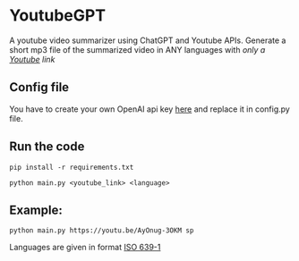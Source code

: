 # YoutubeGPT
A youtube video summarizer using ChatGPT and Youtube APIs.
Generate a short mp3 file of the summarized video in ANY languages with *only a [Youtube](youtube.com) link*

## Config file
You have to create your own OpenAI api key [here](https://platform.openai.com/account/api-keys) and replace it in config.py file.

## Run the code

`pip install -r requirements.txt`

`python main.py <youtube_link> <language>`

## Example:

`python main.py https://youtu.be/AyOnug-3OKM sp`

Languages are given in format [ISO 639-1](https://en.wikipedia.org/wiki/List_of_ISO_639-1_codes)



